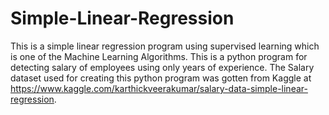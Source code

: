 # Simple-Linear-Regression

This is a simple linear regression program using supervised learning which is one of the Machine Learning Algorithms. This is a python program for detecting salary of employees using only years of experience. The Salary dataset used for creating this python program was gotten from Kaggle at https://www.kaggle.com/karthickveerakumar/salary-data-simple-linear-regression.
